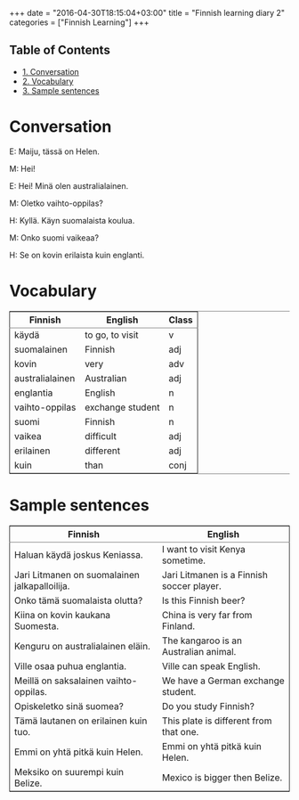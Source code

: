 +++
date = "2016-04-30T18:15:04+03:00"
title = "Finnish learning diary 2"
categories = ["Finnish Learning"]
+++

<div id="table-of-contents">
<h2>Table of Contents</h2>
<div id="text-table-of-contents">
<ul>
<li><a href="#orgheadline1">1. Conversation</a></li>
<li><a href="#orgheadline2">2. Vocabulary</a></li>
<li><a href="#orgheadline3">3. Sample sentences</a></li>
</ul>
</div>
</div>

# Conversation<a id="orgheadline1"></a>

E: Maiju, tässä on Helen.

M: Hei!

E: Hei! Minä olen australialainen.

M: Oletko vaihto-oppilas?

H: Kyllä. Käyn suomalaista koulua.

M: Onko suomi vaikeaa?

H: Se on kovin erilaista kuin englanti.

# Vocabulary<a id="orgheadline2"></a>

<table border="2" cellspacing="0" cellpadding="6" rules="groups" frame="hsides">


<colgroup>
<col  class="org-left" />

<col  class="org-left" />

<col  class="org-left" />
</colgroup>
<thead>
<tr>
<th scope="col" class="org-left">Finnish</th>
<th scope="col" class="org-left">English</th>
<th scope="col" class="org-left">Class</th>
</tr>
</thead>

<tbody>
<tr>
<td class="org-left">käydä</td>
<td class="org-left">to go, to visit</td>
<td class="org-left">v</td>
</tr>


<tr>
<td class="org-left">suomalainen</td>
<td class="org-left">Finnish</td>
<td class="org-left">adj</td>
</tr>


<tr>
<td class="org-left">kovin</td>
<td class="org-left">very</td>
<td class="org-left">adv</td>
</tr>


<tr>
<td class="org-left">australialainen</td>
<td class="org-left">Australian</td>
<td class="org-left">adj</td>
</tr>


<tr>
<td class="org-left">englantia</td>
<td class="org-left">English</td>
<td class="org-left">n</td>
</tr>


<tr>
<td class="org-left">vaihto-oppilas</td>
<td class="org-left">exchange student</td>
<td class="org-left">n</td>
</tr>


<tr>
<td class="org-left">suomi</td>
<td class="org-left">Finnish</td>
<td class="org-left">n</td>
</tr>


<tr>
<td class="org-left">vaikea</td>
<td class="org-left">difficult</td>
<td class="org-left">adj</td>
</tr>


<tr>
<td class="org-left">erilainen</td>
<td class="org-left">different</td>
<td class="org-left">adj</td>
</tr>


<tr>
<td class="org-left">kuin</td>
<td class="org-left">than</td>
<td class="org-left">conj</td>
</tr>
</tbody>
</table>

# Sample sentences<a id="orgheadline3"></a>

<table border="2" cellspacing="0" cellpadding="6" rules="groups" frame="hsides">


<colgroup>
<col  class="org-left" />

<col  class="org-left" />
</colgroup>
<thead>
<tr>
<th scope="col" class="org-left">Finnish</th>
<th scope="col" class="org-left">English</th>
</tr>
</thead>

<tbody>
<tr>
<td class="org-left">Haluan käydä joskus Keniassa.</td>
<td class="org-left">I want to visit Kenya sometime.</td>
</tr>


<tr>
<td class="org-left">Jari Litmanen on suomalainen jalkapalloilija.</td>
<td class="org-left">Jari Litmanen is a Finnish soccer player.</td>
</tr>


<tr>
<td class="org-left">Onko tämä suomalaista olutta?</td>
<td class="org-left">Is this Finnish beer?</td>
</tr>


<tr>
<td class="org-left">Kiina on kovin kaukana Suomesta.</td>
<td class="org-left">China is very far from Finland.</td>
</tr>


<tr>
<td class="org-left">Kenguru on australialainen eläin.</td>
<td class="org-left">The kangaroo is an Australian animal.</td>
</tr>


<tr>
<td class="org-left">Ville osaa puhua englantia.</td>
<td class="org-left">Ville can speak English.</td>
</tr>


<tr>
<td class="org-left">Meillä on saksalainen vaihto-oppilas.</td>
<td class="org-left">We have a German exchange student.</td>
</tr>


<tr>
<td class="org-left">Opiskeletko sinä suomea?</td>
<td class="org-left">Do you study Finnish?</td>
</tr>


<tr>
<td class="org-left">Tämä lautanen on erilainen kuin tuo.</td>
<td class="org-left">This plate is different from that one.</td>
</tr>


<tr>
<td class="org-left">Emmi on yhtä pitkä kuin Helen.</td>
<td class="org-left">Emmi on yhtä pitkä kuin Helen.</td>
</tr>


<tr>
<td class="org-left">Meksiko on suurempi kuin Belize.</td>
<td class="org-left">Mexico is bigger then Belize.</td>
</tr>
</tbody>
</table>
